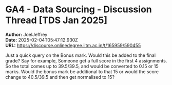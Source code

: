 # GA4 - Data Sourcing - Discussion Thread [TDS Jan 2025]

**Author:** JoelJeffrey  
**Date:** 2025-02-04T05:47:12.930Z  
**URL:** https://discourse.onlinedegree.iitm.ac.in/t/165959/590455

Just a quick query on the Bonus mark.
Would this be added to the final grade? Say for example, Someone get a full score in the first 4 assignments. So the total comes up to 39.5/39.5, and would be converted to 0.15 or 15 marks. Would the bonus mark be additional to that 15 or would the score change to 40.5/39.5 and then get normalised to 15?
